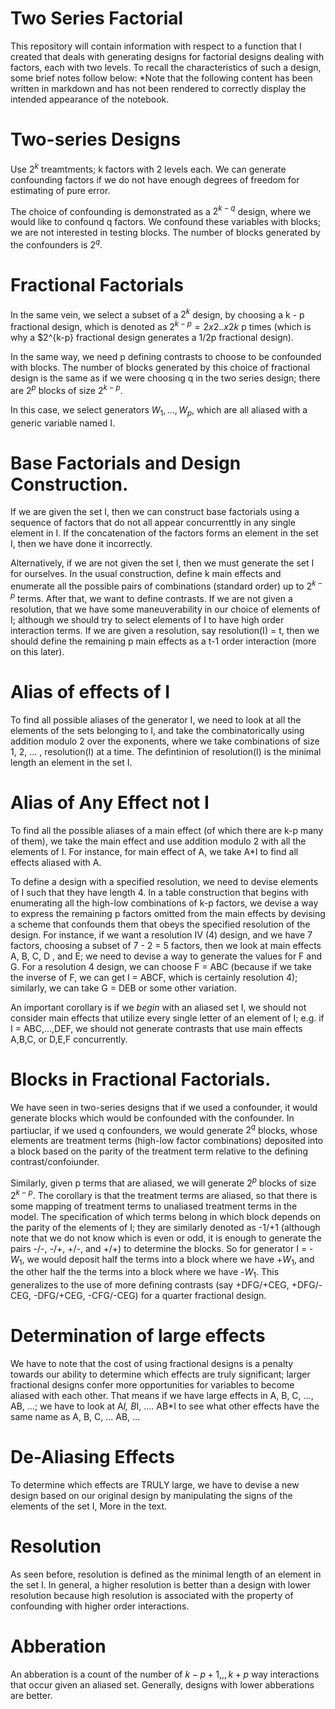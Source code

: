 # Two Series Factorial

This repository will contain information with respect to a function that I created that deals with generating designs for factorial designs dealing with factors, each with two levels. To recall the characteristics of such a design, some brief notes follow below:
*Note that the following content has been written in markdown and has not been rendered to correctly display the intended appearance of the notebook.

# Two-series Designs

Use $2^k$ treamtments; k factors with 2 levels each. We can generate confounding factors if we do not have enough degrees of freedom for estimating of pure error.

The choice of confounding is demonstrated as a $2^{k-q}$ design, where we would like to confound q factors. We confound these variables with blocks; we are not interested in testing blocks. The number of blocks generated by the confounders is $2^q$. 

# Fractional Factorials

In the same vein, we select a subset of a $2^k$ design, by choosing a k - p fractional design, which is denoted as $2^{k-p} = 2x2..x2 k$ p times (which is why a $2^{k-p} fractional design generates a 1/2p fractional design).

In the same way, we need p defining contrasts to choose to be confounded with blocks. The number of blocks generated by this choice of fractional design is the same as if we were choosing q in the two series design; there are $2^p$ blocks of size $2^{k-p}$.

In this case, we select generators $W_1,...,W_p$, which are all aliased with a generic variable named I. 

# Base Factorials and Design Construction.

If we are given the set I, then we can construct base factorials using a sequence of factors that do not all appear concurrenttly in any single element in I. If the concatenation of the factors forms an element in the set I, then we have done it incorrectly.

Alternatively, if we are not given the set I, then we must generate the set I for ourselves. In the usual construction, define k main effects and enumerate all the possible pairs of combinations (standard order) up to $2^{k-p}$ terms. After that, we want to define contrasts. If we are not given a resolution, that we have some maneuverability in our choice of elements of I; although we should try to select elements of I to have high order interaction terms. If we are given a resolution, say resolution(I) = t, then we should define the remaining p main effects as a t-1 order interaction (more on this later).

# Alias of effects of I

To find all possible aliases of the generator I, we need to look at all the elements of the sets belonging to I, and take the combinatorically using addition modulo 2 over the exponents, where we take combinations of size 1, 2, ... , resolution(I) at a time. The defintinion of resolution(I) is the minimal length an element in the set I.

# Alias of Any Effect not I

To find all the possible aliases of a main effect (of which there are k-p many of them), we take the main effect and use addition modulo 2 with all the elements of I. For instance, for main effect of A, we take A*I to find all effects aliased with A.

To define a design with a specified resolution, we need to devise elements of I such that they have length 4. In a table construction that begins with enumerating all the high-low combinations of k-p factors, we devise a way to express the remaining p factors omitted from the main effects by devising a scheme that confounds them that obeys the specified resolution of the design. For instance, if we want a resolution IV (4) design, and we have 7 factors, choosing a subset of 7 - 2 = 5 factors, then we look at main effects A, B, C, D , and E; we need to devise a way to generate the values for F and G. For a resolution 4 design, we can choose F = ABC (because if we take the inverse of F, we can get I = ABCF, which is certainly resolution 4); similarly, we can take G = DEB or some other variation.

An important corollary is if we $begin$ with an aliased set I, we should not consider main effects that utilize every single letter of an element of I; e.g. if I = ABC,...,DEF, we should not generate contrasts that use main effects A,B,C, or D,E,F concurrently.

# Blocks in Fractional Factorials.

We have seen in two-series designs that if we used a confounder, it would generate blocks which would be confounded with the confounder. In partiuclar, if we used q confounders, we would generate $2^q$ blocks, whose elements are treatment terms (high-low factor combinations) deposited into a block based on the parity of the treatment term relative to the defining contrast/confoiunder.

Similarly, given p terms that are aliased, we will generate $2^p$ blocks of size $2^{k-p}$. The corollary is that the treatment terms are aliased, so that there is some mapping of treatment terms to unaliased treatment terms in the model. The specification of which terms belong in which block depends on the parity of the elements of I; they are similarly denoted as -1/+1 (although note that we do not know which is even or odd, it is enough to generate the pairs -/-, -/+, +/-, and +/+) to determine the blocks. So for generator I = -$W_1$, we would deposit half the terms into a block where we have +$W_1$, and the other half the the terms into a block where we have -$W_1$. This generalizes to the use of more defining contrasts (say +DFG/+CEG, +DFG/-CEG, -DFG/+CEG, -CFG/-CEG) for a quarter fractional design.

# Determination of large effects

We have to note that the cost of using fractional designs is a penalty towards our ability to determine which effects are truly significant; larger fractional designs confer more opportunities for variables to become aliased with each other. That means if we have large effects in A, B, C, ..., AB, ...; we have to look at A*I, B*I, .... AB*I to see what other effects have the same name as A, B, C, ... AB, ... 

# De-Aliasing Effects

To determine which effects are TRULY large, we have to devise a new design based on our original design by manipulating the signs of the elements of the set I, More in the text.

# Resolution
As seen before, resolution is defined as the minimal length of an element in the set I. In general, a higher resolution is better than a design with lower resolution because high resolution is associated with the property of confounding with higher order interactions.

# Abberation
An abberation is a count of the number of $k-p+1 ,,, k+p$ way interactions that occur given an aliased set. Generally, designs with lower abberations are better.
